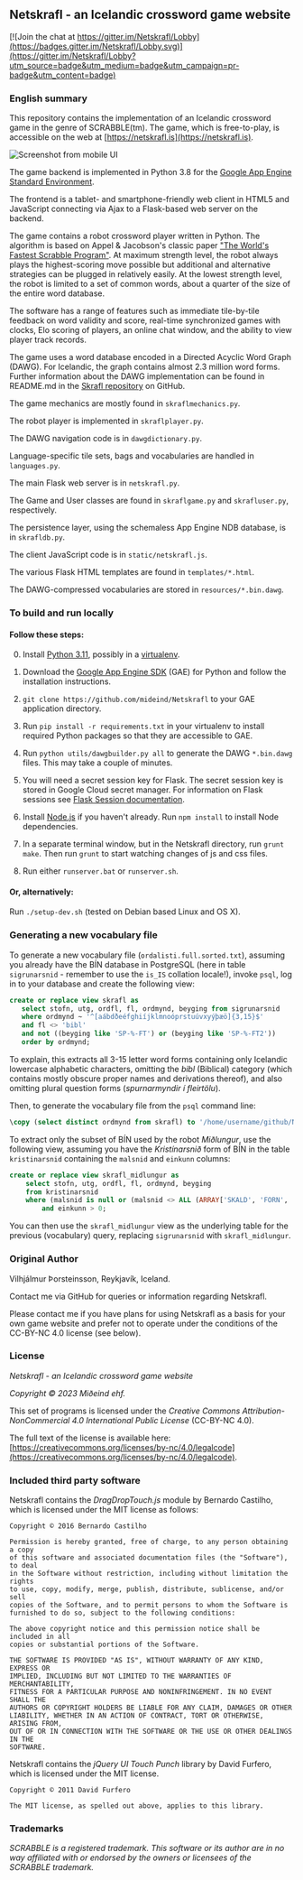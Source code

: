 ## Netskrafl - an Icelandic crossword game website

[![Join the chat at https://gitter.im/Netskrafl/Lobby](https://badges.gitter.im/Netskrafl/Lobby.svg)](https://gitter.im/Netskrafl/Lobby?utm_source=badge&utm_medium=badge&utm_campaign=pr-badge&utm_content=badge)

### English summary

This repository contains the implementation of an Icelandic crossword game
in the genre of SCRABBLE(tm). The game, which is free-to-play, is accessible
on the web at [https://netskrafl.is](https://netskrafl.is).

![Screenshot from mobile UI](/resources/ScreencapMobile.PNG?raw=true "Screenshot from mobile UI")

The game backend is implemented in Python 3.8 for the
[Google App Engine Standard Environment](https://cloud.google.com/appengine/docs/standard).

The frontend is a tablet- and smartphone-friendly web client in HTML5
and JavaScript connecting via Ajax to a Flask-based web server on the backend.

The game contains a robot crossword player written in Python. The algorithm is based
on Appel & Jacobson's classic paper
["The World's Fastest Scrabble Program"](http://www.cs.cmu.edu/afs/cs/academic/class/15451-s06/www/lectures/scrabble.pdf).
At maximum strength level, the robot always plays the highest-scoring move
possible but additional and alternative strategies can be plugged in relatively easily.
At the lowest strength level, the robot is limited to a set of common words, about a
quarter of the size of the entire word database.

The software has a range of features such as immediate tile-by-tile feedback
on word validity and score,
real-time synchronized games with clocks, Elo scoring of players, an online chat window,
and the ability to view player track records.

The game uses a word database encoded in a Directed Acyclic Word Graph (DAWG).
For Icelandic, the graph contains almost 2.3 million word forms. Further information
about the DAWG implementation can be found in README.md in the
[Skrafl repository](https://github.com/vthorsteinsson/Skrafl) on GitHub.

The game mechanics are mostly found in ```skraflmechanics.py```.

The robot player is implemented in ```skraflplayer.py```.

The DAWG navigation code is in ```dawgdictionary.py```.

Language-specific tile sets, bags and vocabularies are handled in ```languages.py```.

The main Flask web server is in ```netskrafl.py```.

The Game and User classes are found in ```skraflgame.py``` and ```skrafluser.py```, respectively.

The persistence layer, using the schemaless App Engine NDB database, is in ```skrafldb.py```.

The client JavaScript code is in ```static/netskrafl.js```.

The various Flask HTML templates are found in ```templates/*.html```.

The DAWG-compressed vocabularies are stored in ```resources/*.bin.dawg```.


### To build and run locally

#### Follow these steps:

0. Install [Python 3.11](https://www.python.org/downloads/release/python-380/), possibly in a [virtualenv](https://pypi.python.org/pypi/virtualenv).

1. Download the [Google App Engine SDK](https://cloud.google.com/appengine/downloads)
(GAE) for Python and follow the installation instructions.

2. ```git clone https://github.com/mideind/Netskrafl``` to your GAE application directory.

3. Run ```pip install -r requirements.txt``` in your virtualenv to install
required Python packages so that they are accessible to GAE.

4. Run ```python utils/dawgbuilder.py all``` to generate the DAWG ```*.bin.dawg``` files. This may
take a couple of minutes.

5. You will need a secret session key for Flask. The secret session key is stored in Google Cloud secret manager.
For information on Flask sessions see [Flask Session documentation](https://flask.palletsprojects.com/en/3.0.x/quickstart/#sessions).

6. Install [Node.js](https://nodejs.org/en/download/) if you haven't already.
Run ```npm install``` to install Node dependencies.

7. In a separate terminal window, but in the Netskrafl directory, run ```grunt make```.
Then run ```grunt``` to start watching changes of js and css files.

8. Run either ```runserver.bat``` or ```runserver.sh```.

#### Or, alternatively:

Run ```./setup-dev.sh``` (tested on Debian based Linux and OS X).


### Generating a new vocabulary file

To generate a new vocabulary file (```ordalisti.full.sorted.txt```), assuming you already
have the BÍN database in PostgreSQL (here in table ```sigrunarsnid``` - remember to use the
```is_IS``` collation locale!), invoke ```psql```, log in to your database and
create the following view:

```sql
create or replace view skrafl as
   select stofn, utg, ordfl, fl, ordmynd, beyging from sigrunarsnid
   where ordmynd ~ '^[aábdðeéfghiíjklmnoóprstuúvxyýþæö]{3,15}$'
   and fl <> 'bibl'
   and not ((beyging like 'SP-%-FT') or (beyging like 'SP-%-FT2'))
   order by ordmynd;
```

To explain, this extracts all 3-15 letter word forms containing only Icelandic lowercase
alphabetic characters, omitting the *bibl* (Biblical) category (which contains mostly
obscure proper names and derivations thereof), and also omitting plural question
forms (*spurnarmyndir í fleirtölu*).

Then, to generate the vocabulary file from the ```psql``` command line:

```sql
\copy (select distinct ordmynd from skrafl) to '/home/username/github/Netskrafl/resources/ordalisti.full.sorted.txt';
```

To extract only the subset of BÍN used by the robot *Miðlungur*, use the following
view, assuming you have the *Kristínarsnið* form of BÍN in the table ```kristinarsnid```
containing the ```malsnid``` and ```einkunn``` columns:

```sql
create or replace view skrafl_midlungur as
	select stofn, utg, ordfl, fl, ordmynd, beyging
	from kristinarsnid
	where (malsnid is null or (malsnid <> ALL (ARRAY['SKALD', 'FORN', 'URE', 'STAD'])))
		and einkunn > 0;
```

You can then use the ```skrafl_midlungur``` view as the underlying table for the previous
(vocabulary) query, replacing ```sigrunarsnid``` with ```skrafl_midlungur```.

### Original Author
Vilhjálmur Þorsteinsson, Reykjavík, Iceland.

Contact me via GitHub for queries or information regarding Netskrafl.

Please contact me if you have plans for using Netskrafl as a basis for your
own game website and prefer not to operate under the conditions of the
CC-BY-NC 4.0 license (see below).

### License

*Netskrafl - an Icelandic crossword game website*

*Copyright © 2023 Miðeind ehf.*

This set of programs is licensed under the *Creative Commons*
*Attribution-NonCommercial 4.0 International Public License* (CC-BY-NC 4.0).

The full text of the license is available here:
[https://creativecommons.org/licenses/by-nc/4.0/legalcode](https://creativecommons.org/licenses/by-nc/4.0/legalcode).

### Included third party software

Netskrafl contains the *DragDropTouch.js* module by Bernardo Castilho,
which is licensed under the MIT license as follows:

	Copyright © 2016 Bernardo Castilho

	Permission is hereby granted, free of charge, to any person obtaining a copy
	of this software and associated documentation files (the "Software"), to deal
	in the Software without restriction, including without limitation the rights
	to use, copy, modify, merge, publish, distribute, sublicense, and/or sell
	copies of the Software, and to permit persons to whom the Software is
	furnished to do so, subject to the following conditions:

	The above copyright notice and this permission notice shall be included in all
	copies or substantial portions of the Software.

	THE SOFTWARE IS PROVIDED "AS IS", WITHOUT WARRANTY OF ANY KIND, EXPRESS OR
	IMPLIED, INCLUDING BUT NOT LIMITED TO THE WARRANTIES OF MERCHANTABILITY,
	FITNESS FOR A PARTICULAR PURPOSE AND NONINFRINGEMENT. IN NO EVENT SHALL THE
	AUTHORS OR COPYRIGHT HOLDERS BE LIABLE FOR ANY CLAIM, DAMAGES OR OTHER
	LIABILITY, WHETHER IN AN ACTION OF CONTRACT, TORT OR OTHERWISE, ARISING FROM,
	OUT OF OR IN CONNECTION WITH THE SOFTWARE OR THE USE OR OTHER DEALINGS IN THE
	SOFTWARE.

Netskrafl contains the *jQuery UI Touch Punch* library by David Furfero, which
is licensed under the MIT license.

	Copyright © 2011 David Furfero

	The MIT license, as spelled out above, applies to this library.

### Trademarks

*SCRABBLE is a registered trademark. This software or its author are in no way
affiliated with or endorsed by the owners or licensees of the SCRABBLE trademark.*
